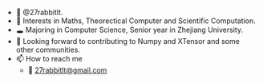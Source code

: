 - 🐰 @27rabbitlt.
- 👀 Interests in Maths, Theorectical Computer and Scientific Computation.
- 🕳️ Majoring in Computer Science, Senior year in Zhejiang University. 
- 💞️ Looking forward to contributing to Numpy and XTensor and some other communities.
- 📫 How to reach me
  - 📧 27rabbitlt@gmail.com
  

<!---
27rabbitlt/27rabbitlt is a ✨ special ✨ repository because its `README.md` (this file) appears on your GitHub profile.
You can click the Preview link to take a look at your changes.
--->
